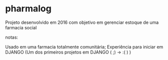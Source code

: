 # pharmalog
Projeto desenvolvido em 2016 com objetivo em gerenciar estoque de uma farmacia social

notas:

Usado em uma farmacia totalmente comunitária;
Experiência para iniciar em DJANGO (Um dos primeiros projetos em DJANGO  ( ;) -> :(  ) )
